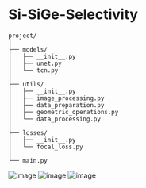 # Si-SiGe-Selectivity

    project/
    │
    ├── models/
    │   ├── __init__.py
    │   ├── unet.py
    │   └── tcn.py
    │
    ├── utils/
    │   ├── __init__.py
    │   ├── image_processing.py
    │   ├── data_preparation.py
    │   ├── geometric_operations.py
    │   └── data_processing.py
    │
    ├── losses/
    │   ├── __init__.py
    │   └── focal_loss.py
    │
    └── main.py

![image](https://github.com/user-attachments/assets/3bf152ab-d25c-4ae2-bec9-63042c24a66d)
![image](https://github.com/user-attachments/assets/937c5138-06f6-44ce-9afd-10b9f36c61e6)
![image](https://github.com/user-attachments/assets/b52f022f-4bc5-4ffc-8991-ed42f7c58a31)
